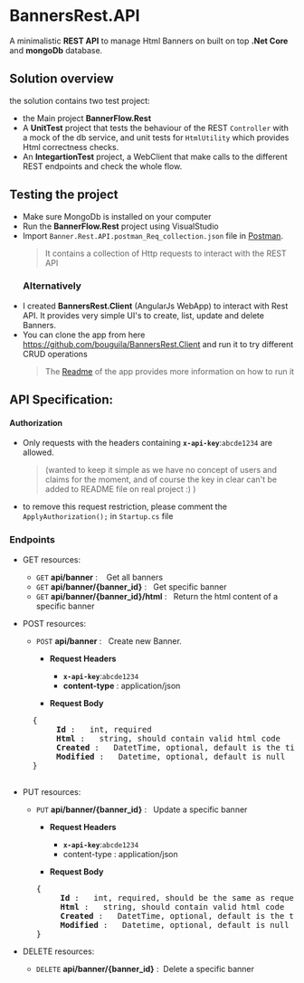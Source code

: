 # BannersRest.API
A minimalistic **REST API** to manage Html Banners on built on top **.Net Core** and **mongoDb** database.


## Solution overview 

the solution contains two test project:
 - the Main project **BannerFlow.Rest** 
 - A __UnitTest__ project that tests the behaviour of the REST ``Controller`` with a mock of the db service, and unit tests for  `HtmlUtility` which provides Html correctness checks.
 - An __IntegartionTest__ project, a WebClient that make calls to the different REST endpoints and check the whole flow.
 
## Testing the project 

- Make sure MongoDb is installed on your computer
- Run the **BannerFlow.Rest** project using VisualStudio
- Import ``Banner.Rest.API.postman_Req_collection.json`` file in [Postman](https://www.getpostman.com/).
    > It contains a collection of Http requests to interact with the REST API 
   ### Alternatively
- I created **BannersRest.Client** (AngularJs WebApp) to interact with Rest API. It provides very simple UI's to create, list, update and delete Banners.
- You can clone the app from here https://github.com/bouguila/BannersRest.Client and run it to try different CRUD operations
  > The [Readme](https://github.com/bouguila/BannersRest.Client#to-run-the-app) of the app provides more information on how to run it

## API Specification:

#### Authorization

- Only requests with the headers containing **`x-api-key`**:`abcde1234` are allowed. 
  > (wanted to keep it simple as we have no concept of users and claims for the moment, and of course the key in clear can't be added to README file on real project :) )
- to remove this request restriction, please comment the `ApplyAuthorization();` in ``Startup.cs`` file

### Endpoints

- GET resources:

   - ``GET`` **api/banner**    :   &nbsp;&nbsp; Get all banners
   - ``GET`` **api/banner/{banner_id}** :  &nbsp;&nbsp;Get specific banner 
   - ``GET`` **api/banner/{banner_id}/html** :   &nbsp;&nbsp;Return the html content of a specific banner 


- POST resources:

   - ``POST`` **api/banner**    :   &nbsp;&nbsp;Create new Banner.

     - **Request Headers**
        - **`x-api-key`**:`abcde1234`
        - **content-type** : application/json
     
     - **Request Body**

    <pre>
    {
        <b> Id </b>: &nbsp;&nbsp;int, required
        <b> Html </b>: &nbsp;&nbsp;string, should contain valid html code
        <b> Created </b>: &nbsp;&nbsp;DatetTime, optional, default is the timestamp of the object creation
        <b> Modified </b>: &nbsp;&nbsp;Datetime, optional, default is null
    }
    </pre>


- PUT resources:

  - ``PUT`` **api/banner/{banner_id}** :   &nbsp;&nbsp;Update a specific banner 

     - **Request Headers**
        - **`x-api-key`**:`abcde1234`
        - content-type : application/json
        
     - **Request Body**

    <pre>
    {
        <b> Id </b>: &nbsp;&nbsp;int, required, should be the same as request path
        <b> Html </b>: &nbsp;&nbsp;string, should contain valid html code
        <b> Created </b>: &nbsp;&nbsp;DatetTime, optional, default is the timestamp of the object creation
        <b> Modified </b>: &nbsp;&nbsp;Datetime, optional, default is null
    }
    </pre>


- DELETE resources:

  - ``DELETE`` **api/banner/{banner_id}** :&nbsp;&nbsp;Delete a specific banner
